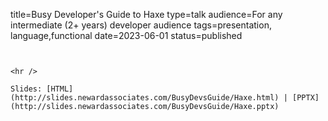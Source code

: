 title=Busy Developer's Guide to Haxe
type=talk
audience=For any intermediate (2+ years) developer audience
tags=presentation, language,functional
date=2023-06-01
status=published
~~~~~~

    
<hr />

Slides: [HTML](http://slides.newardassociates.com/BusyDevsGuide/Haxe.html) | [PPTX](http://slides.newardassociates.com/BusyDevsGuide/Haxe.pptx)
